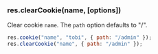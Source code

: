 <h3 id='res.clearCookie'>res.clearCookie(name, [options])</h3>

Clear cookie `name`. The `path` option defaults to "/".

```js
res.cookie("name", "tobi", { path: "/admin" });
res.clearCookie("name", { path: "/admin" });
```
